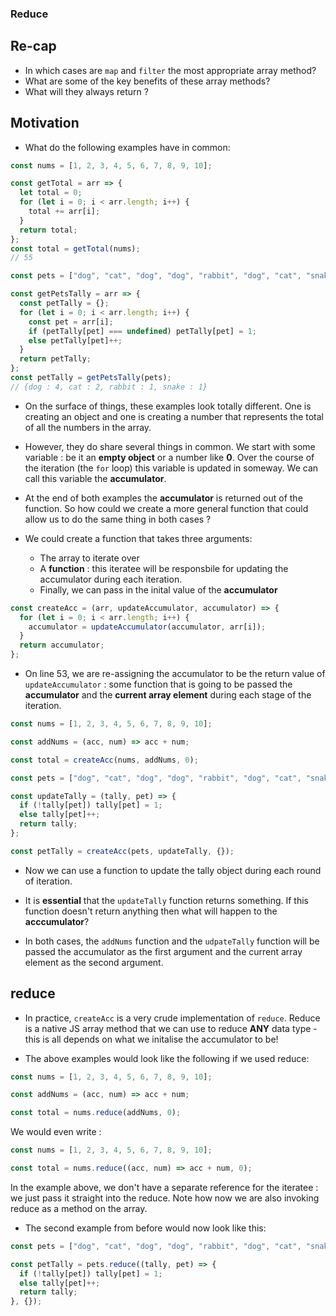 ### Reduce

## Re-cap

- In which cases are `map` and `filter` the most appropriate array method?
- What are some of the key benefits of these array methods?
- What will they always return ?

## Motivation

- What do the following examples have in common:

```js
const nums = [1, 2, 3, 4, 5, 6, 7, 8, 9, 10];

const getTotal = arr => {
  let total = 0;
  for (let i = 0; i < arr.length; i++) {
    total += arr[i];
  }
  return total;
};
const total = getTotal(nums);
// 55
```

```js
const pets = ["dog", "cat", "dog", "dog", "rabbit", "dog", "cat", "snake"];

const getPetsTally = arr => {
  const petTally = {};
  for (let i = 0; i < arr.length; i++) {
    const pet = arr[i];
    if (petTally[pet] === undefined) petTally[pet] = 1;
    else petTally[pet]++;
  }
  return petTally;
};
const petTally = getPetsTally(pets);
// {dog : 4, cat : 2, rabbit : 1, snake : 1}
```

- On the surface of things, these examples look totally different. One is creating an object and one is creating a number that represents the total of all the numbers in the array.

- However, they do share several things in common. We start with some variable : be it an **empty object** or a number like **0**. Over the course of the iteration (the `for` loop) this variable is updated in someway. We can call this variable the **accumulator**.

- At the end of both examples the **accumulator** is returned out of the function. So how could we create a more general function that could allow us to do the same thing in both cases ?

- We could create a function that takes three arguments:
  - The array to iterate over
  - A **function** : this iteratee will be responsbile for updating the accumulator during each iteration.
  - Finally, we can pass in the inital value of the **accumulator**

```js
const createAcc = (arr, updateAccumulator, accumulator) => {
  for (let i = 0; i < arr.length; i++) {
    accumulator = updateAccumulator(accumulator, arr[i]);
  }
  return accumulator;
};
```

- On line 53, we are re-assigning the accumulator to be the return value of `updateAccumulator` : some function that is going to be passed the **accumulator** and the **current array element** during each stage of the iteration.

```js
const nums = [1, 2, 3, 4, 5, 6, 7, 8, 9, 10];

const addNums = (acc, num) => acc + num;

const total = createAcc(nums, addNums, 0);
```

```js
const pets = ["dog", "cat", "dog", "dog", "rabbit", "dog", "cat", "snake"];

const updateTally = (tally, pet) => {
  if (!tally[pet]) tally[pet] = 1;
  else tally[pet]++;
  return tally;
};

const petTally = createAcc(pets, updateTally, {});
```

- Now we can use a function to update the tally object during each round of iteration.

- It is **essential** that the `updateTally` function returns something. If this function doesn't return anything then what will happen to the **acccumulator**?

- In both cases, the `addNums` function and the `udpateTally` function will be passed the accumulator as the first argument and the current array element as the second argument.

## reduce

- In practice, `createAcc` is a very crude implementation of `reduce`. Reduce is a native JS array method that we can use to reduce **ANY** data type - this is all depends on what we initalise the accumulator to be!

- The above examples would look like the following if we used reduce:

```js
const nums = [1, 2, 3, 4, 5, 6, 7, 8, 9, 10];

const addNums = (acc, num) => acc + num;

const total = nums.reduce(addNums, 0);
```

We would even write :

```js
const nums = [1, 2, 3, 4, 5, 6, 7, 8, 9, 10];

const total = nums.reduce((acc, num) => acc + num, 0);
```

In the example above, we don't have a separate reference for the iteratee : we just pass it straight into the reduce. Note how now we are also invoking reduce as a method on the array.

- The second example from before would now look like this:

```js
const pets = ["dog", "cat", "dog", "dog", "rabbit", "dog", "cat", "snake"];

const petTally = pets.reduce((tally, pet) => {
  if (!tally[pet]) tally[pet] = 1;
  else tally[pet]++;
  return tally;
}, {});
```
